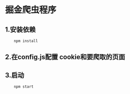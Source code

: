 # 掘金爬虫程序

## 1.安装依赖

```
    npm install
```

## 2.在config.js配置 cookie和要爬取的页面

## 3.启动

```
    npm start
```
